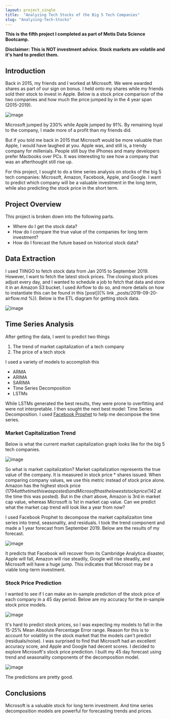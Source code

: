 ```yaml
---
layout: project_single
title:  "Analyzing Tech Stocks of the Big 5 Tech Companies"
slug: "Analyzing-Tech-Stocks"
---
```


**This is the fifth project I completed as part of Metis Data Science Bootcamp.**

**Disclaimer: This is NOT investment advice. Stock markets are volatile and it's hard to predict them.**

## Introduction

Back in 2015, my friends and I worked at Microsoft. We were awarded shares as part of our sign on bonus. I held onto my shares while my friends sold their stock to invest in Apple. Below is a stock price comparison of the two companies and how much the price jumped by in the 4 year span (2015-2019).

![image]({{site.url}}/images/projects/analyzing-stocks/Microsoft_Apple_Comparison.png)

Microsoft jumped by 230% while Apple jumped by 91%. By remaining loyal to the company, I made more of a profit than my friends did. 

But if you told me back in 2015 that Microsoft would be more valuable than Apple, I would have laughed at you. Apple was, and still is, a trendy company for millenials. People still buy the iPhones and many developers prefer Macbooks over PCs. It was interesting to see how a company that was an afterthought still rise up. 

For this project, I sought to do a time series analysis on stocks of the big 5 tech companies: Microsoft, Amazon, Facebook, Apple, and Google. I want to predict which company will be a valuable investment in the long term, while also predicting the stock price in the short term. 

## Project Overview

This project is broken down into the following parts. 

* Where do I get the stock data?
* How do I compare the true value of the companies for long term investment?
* How do I forecast the future based on historical stock data?

## Data Extraction

I used TIINGO to fetch stock data from Jan 2015 to September 2019. However, I want to fetch the latest stock prices. The closing stock prices adjust every day, and I wanted to schedule a job to fetch that data and store it in an Amazon S3 bucket. I used Airflow to do so, and more details on how to instantiate this can be found in this [post]({% link _posts/2019-09-20-airflow.md %}). Below is the ETL diagram for getting stock data.

![image]({{site.url}}/images/projects/analyzing-stocks/ETL.png)

## Time Series Analysis

After getting the data, I went to predict two things

1. The trend of market capitalization of a tech company
2. The price of a tech stock

I used a variety of models to accomplish this
* ARMA
* ARIMA
* SARIMA
* Time Series Decomposition
* LSTMs

While LSTMs generated the best results, they were prone to overfitting and were not interpretable. I then sought the next best model: Time Series Decomposition. I used [Facebook Prophet](https://facebook.github.io/prophet/) to help me decompose the time series.

### Market Capitalization Trend

Below is what the current market capitalization graph looks like for the big 5 tech companies. 

![image]({{site.url}}/images/projects/analyzing-stocks/Analyzing_Tech_Stocks.png)

So what is market capitalization? Market capitalization represents the true value of the company. It is measured in stock price * shares issued. When comparing company values, we use this metric instead of stock price alone. Amazon has the highest stock price ($1794 at the time this was posted) and Microsoft has the lowest stock price ($142 at the time this was posted). But in the chart above, Amazon is 3rd in market cap value, whereas Microsoft is 1st in market cap value. Can we predict what the market cap trend will look like a year from now?

I used Facebook Prophet to decompose the market capitalizaiton time series into trend, seasonality, and residuals. I took the trend component and made a 1 year forecast from September 2019. Below are the results of my forecast. 

![image]({{site.url}}/images/projects/analyzing-stocks/Market_Cap_Trend_Forecast.png)

It predicts that Facebook will recover from its Cambridge Analytica disaster, Apple will fall, Amazon will rise steadily, Google will rise steadily, and Microsoft will have a huge jump. This indicates that Microsot may be a viable long-term investment. 

### Stock Price Prediction

I wanted to see if I can make an in-sample prediction of the stock price of each company in a 45 day period. Below are my accuracy for the in-sample stock price models. 

![image]({{site.url}}/images/projects/analyzing-stocks/Stock_Price_Models_Accuracy.png)

It's hard to predict stock prices, so I was expecting my models to fall in the 15-25% Mean Absolute Percentage Error range. Reason for this is to account for volatility in the stock market that the models can't predict (residuals/noise). I was surprised to find that Microsoft had an excellent accuracy score, and Apple and Google had decent scores. I decided to explore Microsoft's stock price prediction. I built my 45 day forecast using trend and seasonality components of the decomposition model. 

![image]({{site.url}}/images/projects/analyzing-stocks/Microsoft_Stock_Prices.png)

The predictions are pretty good. 

## Conclusions

Microsoft is a valuable stock for long term investment. And time series decomposition models are powerful for forecasting trends and prices. 







